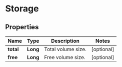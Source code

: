 # Storage

## Properties
Name | Type | Description | Notes
------------ | ------------- | ------------- | -------------
**total** | **Long** | Total volume size. |  [optional]
**free** | **Long** | Free volume size. |  [optional]
